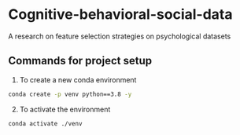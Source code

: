 # Cognitive-behavioral-social-data

A research on feature selection strategies on psychological datasets

## Commands for project setup
1. To create a new conda environment
```bash
conda create -p venv python==3.8 -y
```
2. To activate the environment
```bash
conda activate ./venv
```